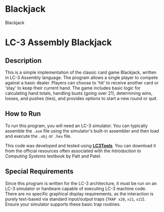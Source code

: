 # Blackjack
Blackjack
# LC-3 Assembly Blackjack

## Description

This is a simple implementation of the classic card game Blackjack, written in LC-3 Assembly language. The program allows a single player to compete against a basic dealer. Players can choose to 'hit' to receive another card or 'stay' to keep their current hand. The game includes basic logic for calculating hand totals, handling busts (going over 21), determining wins, losses, and pushes (ties), and provides options to start a new round or quit.

## How to Run

To run this program, you will need an LC-3 simulator. You can typically assemble the `.asm` file using the simulator's built-in assembler and then load and execute the `.obj` or `.hex` file.

This code was developed and tested using **[LC3Tools](http://highered.mheducation.com/sites/0072467509/student_view0/lc-3_tools.html)**. You can download it from the official resources often associated with the *Introduction to Computing Systems* textbook by Patt and Patel.

## Special Requirements

Since this program is written for the LC-3 architecture, it must be run on an LC-3 simulator or hardware capable of executing LC-3 machine code. There are no specific graphical display requirements, as the interaction is purely text-based via standard input/output traps (`TRAP x20`, `x21`, `x22`). Ensure your simulator supports these basic trap routines.
